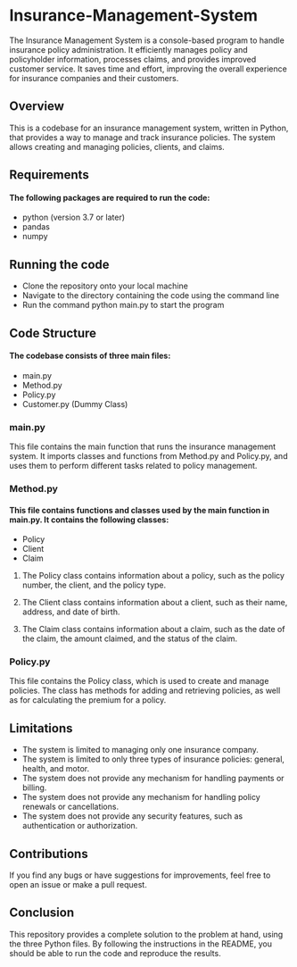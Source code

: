 # Insurance-Management-System
The Insurance Management System is a console-based program to handle insurance policy administration. It efficiently manages policy and policyholder information, processes claims, and provides improved customer service. It saves time and effort, improving the overall experience for insurance companies and their customers.
## Overview
This is a codebase for an insurance management system, written in Python, that provides a way to manage and track insurance policies. The system allows creating and managing policies, clients, and claims.

## Requirements
#### The following packages are required to run the code:
* python (version 3.7 or later)
* pandas
* numpy
## Running the code
* Clone the repository onto your local machine
* Navigate to the directory containing the code using the command line
* Run the command python main.py to start the program
## Code Structure
#### The codebase consists of three main files:

* main.py
* Method.py
* Policy.py
* Customer.py (Dummy Class)
### main.py
This file contains the main function that runs the insurance management system. It imports classes and functions from Method.py and Policy.py, and uses them to perform different tasks related to policy management.

### Method.py
#### This file contains functions and classes used by the main function in main.py. It contains the following classes:

* Policy
* Client
* Claim

1. The Policy class contains information about a policy, such as the policy number, the client, and the policy type.

2. The Client class contains information about a client, such as their name, address, and date of birth.

3. The Claim class contains information about a claim, such as the date of the claim, the amount claimed, and the status of the claim.

### Policy.py
This file contains the Policy class, which is used to create and manage policies. The class has methods for adding and retrieving policies, as well as for calculating the premium for a policy.


## Limitations
* The system is limited to managing only one insurance company.
* The system is limited to only three types of insurance policies: general, health, and motor.
* The system does not provide any mechanism for handling payments or billing.
* The system does not provide any mechanism for handling policy renewals or cancellations.
* The system does not provide any security features, such as authentication or authorization. 
## Contributions
If you find any bugs or have suggestions for improvements, feel free to open an issue or make a pull request.
## Conclusion
This repository provides a complete solution to the problem at hand, using the three Python files. By following the instructions in the README, you should be able to run the code and reproduce the results.
